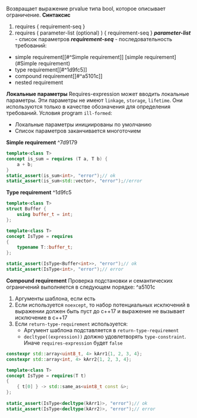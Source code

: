 Возвращает выражение prvalue типа bool, которое описывает ограничение.
**Синтаксис**
1. requires { requirement-seq }
2. requires ( parameter-list (optional) ) { requirement-seq }
***parameter-list*** - список параметров
***requirement-seq*** - последовательность требований:
- simple requirement[[#^Simple requirement]] [simple requirement](#Simple requirement)
- type requirement[[#^1d9fc5]]
- compound requirement[[#^a5101c]]
- nested requirement

**Локальные параметры**
Requires-expression может вводить локальные параметры. Эти параметры не имеют `linkage`, `storage`, `lifetime`. Они используются только в качестве обозначения для определения требований.
Условия program `ill-formed`:
- Локальные параметры инициированы по умолчанию 
- Список параметров заканчивается многоточием

**Simple requirement** ^7d9179
``` cpp
template<class T>
concept is_sum = requires (T a, T b) {
	a + b;
}
static_assert(is_sum<int>, "error");// ok
static_assert(is_sum<std::vector>, "error");//error
```

**Type requirement** ^1d9fc5
``` cpp
template<class T>  
struct Buffer {  
    using buffer_t = int;  
};

template<class T>  
concept IsType = requires  
{  
    typename T::buffer_t;  
};

static_assert(IsType<Buffer<int>>, "error");// ok
static_assert(IsType<int>, "error");// error
```

**Compound requirement**
Проверка подстановки и семантических ограничений выполняется в следующем порядке: ^a5101c
1. Аргументы шаблона, если есть
2. Если используется `noexcept`, то набор потенциальных исключений в выражении должен быть пуст до c++17 и выражение не вызывает исключение в c++17
3. Если `return-type-requirement` используется:
	- Аргумент шаблона подставляется в `return-type-requirement`
	- `decltype((expression))` должно удовлетворять `type-constraint`. Иначе `requires-expression` будет `false`

``` cpp
constexpr std::array<uint8_t, 4> kArr1{1, 2, 3, 4};
constexpr std::array<int, 4> kArr2{1, 2, 3, 4};

template<class T>  
concept IsType = requires(T t)  
{  
    { t[0] } -> std::same_as<uint8_t const &>;  
};  
  
static_assert(IsType<decltype(kArr1)>, "error");// ok
static_assert(IsType<decltype(kArr2)>, "error");// error
```
